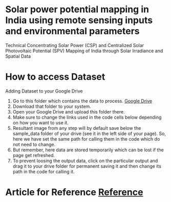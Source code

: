 # Solar power potential mapping in India using remote sensing inputs and environmental parameters
Technical Concentrating Solar Power (CSP) and Centralized Solar Photovoltaic Potential (SPV) Mapping of India through Solar Irradiance and Spatial Data

# How to access Dataset
Adding Dataset to your Google Drive
1. Go to this folder which contains the data to process. <a href='https://drive.google.com/drive/folders/1dH_s4wOHVpXGHiNCDzUWu-sfk8wQU_RH?usp=sharing'>Google Drive<a/>
2. Download that folder to your system.
3. Open your Google Drive and upload this folder there.
4. Make sure to change the links used in the code cells below depending on how you want to use it.
5. Resultant image from any step will by default save below the sample_data folder of your drive (see it in the left side of your page). So, here we have set the same path for calling them in the code which do not need to change.
6. But remember, here data are stored temporarily which can be lost if the page get refreshed.
7. To prevent loosing the output data, click on the particular output and drag it to your drive folder for permanent saving it and then change its path in the code for calling it.

# Article for Reference <a href='https://www.sciencedirect.com/science/article/pii/S0960148114002985?via%3Dihub'>Reference<a/>
